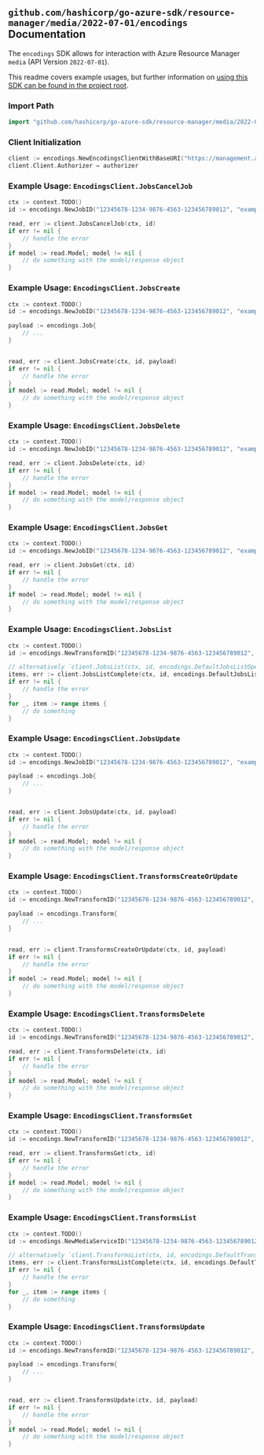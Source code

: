 
## `github.com/hashicorp/go-azure-sdk/resource-manager/media/2022-07-01/encodings` Documentation

The `encodings` SDK allows for interaction with Azure Resource Manager `media` (API Version `2022-07-01`).

This readme covers example usages, but further information on [using this SDK can be found in the project root](https://github.com/hashicorp/go-azure-sdk/tree/main/docs).

### Import Path

```go
import "github.com/hashicorp/go-azure-sdk/resource-manager/media/2022-07-01/encodings"
```


### Client Initialization

```go
client := encodings.NewEncodingsClientWithBaseURI("https://management.azure.com")
client.Client.Authorizer = authorizer
```


### Example Usage: `EncodingsClient.JobsCancelJob`

```go
ctx := context.TODO()
id := encodings.NewJobID("12345678-1234-9876-4563-123456789012", "example-resource-group", "mediaServiceValue", "transformValue", "jobValue")

read, err := client.JobsCancelJob(ctx, id)
if err != nil {
	// handle the error
}
if model := read.Model; model != nil {
	// do something with the model/response object
}
```


### Example Usage: `EncodingsClient.JobsCreate`

```go
ctx := context.TODO()
id := encodings.NewJobID("12345678-1234-9876-4563-123456789012", "example-resource-group", "mediaServiceValue", "transformValue", "jobValue")

payload := encodings.Job{
	// ...
}


read, err := client.JobsCreate(ctx, id, payload)
if err != nil {
	// handle the error
}
if model := read.Model; model != nil {
	// do something with the model/response object
}
```


### Example Usage: `EncodingsClient.JobsDelete`

```go
ctx := context.TODO()
id := encodings.NewJobID("12345678-1234-9876-4563-123456789012", "example-resource-group", "mediaServiceValue", "transformValue", "jobValue")

read, err := client.JobsDelete(ctx, id)
if err != nil {
	// handle the error
}
if model := read.Model; model != nil {
	// do something with the model/response object
}
```


### Example Usage: `EncodingsClient.JobsGet`

```go
ctx := context.TODO()
id := encodings.NewJobID("12345678-1234-9876-4563-123456789012", "example-resource-group", "mediaServiceValue", "transformValue", "jobValue")

read, err := client.JobsGet(ctx, id)
if err != nil {
	// handle the error
}
if model := read.Model; model != nil {
	// do something with the model/response object
}
```


### Example Usage: `EncodingsClient.JobsList`

```go
ctx := context.TODO()
id := encodings.NewTransformID("12345678-1234-9876-4563-123456789012", "example-resource-group", "mediaServiceValue", "transformValue")

// alternatively `client.JobsList(ctx, id, encodings.DefaultJobsListOperationOptions())` can be used to do batched pagination
items, err := client.JobsListComplete(ctx, id, encodings.DefaultJobsListOperationOptions())
if err != nil {
	// handle the error
}
for _, item := range items {
	// do something
}
```


### Example Usage: `EncodingsClient.JobsUpdate`

```go
ctx := context.TODO()
id := encodings.NewJobID("12345678-1234-9876-4563-123456789012", "example-resource-group", "mediaServiceValue", "transformValue", "jobValue")

payload := encodings.Job{
	// ...
}


read, err := client.JobsUpdate(ctx, id, payload)
if err != nil {
	// handle the error
}
if model := read.Model; model != nil {
	// do something with the model/response object
}
```


### Example Usage: `EncodingsClient.TransformsCreateOrUpdate`

```go
ctx := context.TODO()
id := encodings.NewTransformID("12345678-1234-9876-4563-123456789012", "example-resource-group", "mediaServiceValue", "transformValue")

payload := encodings.Transform{
	// ...
}


read, err := client.TransformsCreateOrUpdate(ctx, id, payload)
if err != nil {
	// handle the error
}
if model := read.Model; model != nil {
	// do something with the model/response object
}
```


### Example Usage: `EncodingsClient.TransformsDelete`

```go
ctx := context.TODO()
id := encodings.NewTransformID("12345678-1234-9876-4563-123456789012", "example-resource-group", "mediaServiceValue", "transformValue")

read, err := client.TransformsDelete(ctx, id)
if err != nil {
	// handle the error
}
if model := read.Model; model != nil {
	// do something with the model/response object
}
```


### Example Usage: `EncodingsClient.TransformsGet`

```go
ctx := context.TODO()
id := encodings.NewTransformID("12345678-1234-9876-4563-123456789012", "example-resource-group", "mediaServiceValue", "transformValue")

read, err := client.TransformsGet(ctx, id)
if err != nil {
	// handle the error
}
if model := read.Model; model != nil {
	// do something with the model/response object
}
```


### Example Usage: `EncodingsClient.TransformsList`

```go
ctx := context.TODO()
id := encodings.NewMediaServiceID("12345678-1234-9876-4563-123456789012", "example-resource-group", "mediaServiceValue")

// alternatively `client.TransformsList(ctx, id, encodings.DefaultTransformsListOperationOptions())` can be used to do batched pagination
items, err := client.TransformsListComplete(ctx, id, encodings.DefaultTransformsListOperationOptions())
if err != nil {
	// handle the error
}
for _, item := range items {
	// do something
}
```


### Example Usage: `EncodingsClient.TransformsUpdate`

```go
ctx := context.TODO()
id := encodings.NewTransformID("12345678-1234-9876-4563-123456789012", "example-resource-group", "mediaServiceValue", "transformValue")

payload := encodings.Transform{
	// ...
}


read, err := client.TransformsUpdate(ctx, id, payload)
if err != nil {
	// handle the error
}
if model := read.Model; model != nil {
	// do something with the model/response object
}
```
